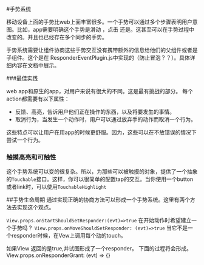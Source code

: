 #手势系统

移动设备上面的手势比web上面丰富很多。一个手势可以通过多个步骤表明用户意图。比如，app需要明确这个手势是滑动 ，点击 还是。这甚至可以在手势过程中改变的。并且也已经存在多个同步的手势。

手势系统需要让组件协商这些手势交互没有携带额外的信息给他们的父组件或者是子组件。这个是在 ResponderEventPlugin.js中实现的（防止冒泡？？）。具体详细内容在文档中展示。

###最佳实践

web app和原生的app，对用户来说有很大的不同。这是最有挑战的部分。 每个action都需要有以下属性：
* 反馈、高亮，告诉用户他们正在操作的东西，以及将要发生的事情。
* 取消行为，当发生一个动作时，用户可以通过放弃手的动作而取消一个行为。

这些特点可以让用户在用app的时候更舒服。因为，这些可以在不放错误的情况下尝试一个行为。

### 触摸高亮和可触性
这个手势系统可以变的很复杂。所以，为那些可以被触摸的对象，提供了一个抽象的`Touchable`接口。这样，你可以很简单的配置tap的交互。当你使用一个button或者link时，可以使用`TouchableHighlight`

##手势生命周期
通过实现正确的协商方法可以形成一个手势系统。这里有两个方法去实现这个观点。

`View.props.onStartShouldSetResponder:(evt)=>true` 在开始动作时希望建立一个手势吗？
`View.props.onMoveShouldSetResponder: (evt)=>true` 当它不是一个responder时候，在Vew上调用每个动的touch。

如果View 返回的是true,并试图形成了一个responder。 下面的过程将会形成。
View.props.onResponderGrant: (evt) => {}